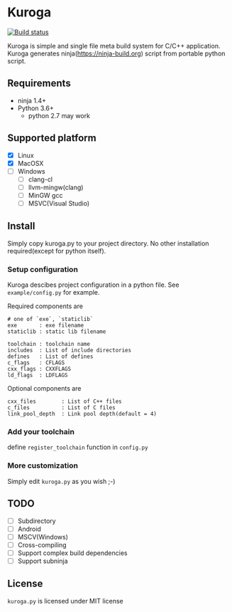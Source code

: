 # Kuroga

[![Build status](https://ci.appveyor.com/api/projects/status/03l0fxl54vjp2ck6?svg=true)](https://ci.appveyor.com/project/syoyo/kuroga)

Kuroga is simple and single file meta build system for C/C++ application.
Kuroga generates ninja(https://ninja-build.org) script from portable python script.

## Requirements

* ninja 1.4+
* Python 3.6+
  * python 2.7 may work

## Supported platform

* [x] Linux
* [x] MacOSX
* [ ] Windows
  * [ ] clang-cl
  * [ ] llvm-mingw(clang)
  * [ ] MinGW gcc
  * [ ] MSVC(Visual Studio)

## Install

Simply copy kuroga.py to your project directory. No other installation required(except for python itself).

### Setup configuration

Kuroga descibes project configuration in a python file.
See `example/config.py` for example.

Required components are

```
# one of `exe`, `staticlib`
exe       : exe filename
staticlib : static lib filename

toolchain : toolchain name
includes  : List of include directories
defines   : List of defines
c_flags   : CFLAGS
cxx_flags : CXXFLAGS
ld_flags  : LDFLAGS
```

Optional components are

```
cxx_files        : List of C++ files
c_files          : List of C files
link_pool_depth  : Link pool depth(default = 4)
```

### Add your toolchain

define `register_toolchain` function in `config.py`

### More customization

Simply edit `kuroga.py` as you wish ;-)

## TODO

* [ ] Subdirectory
* [ ] Android
* [ ] MSCV(Windows)
* [ ] Cross-compiling
* [ ] Support complex build dependencies
* [ ] Support subninja

## License

`kuroga.py` is licensed under MIT license
